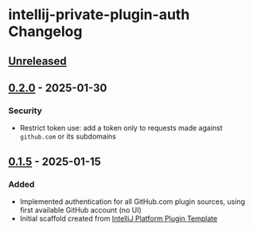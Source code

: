 <!-- Keep a Changelog guide -> https://keepachangelog.com -->

# intellij-private-plugin-auth Changelog

## [Unreleased]

## [0.2.0] - 2025-01-30

### Security

- Restrict token use: add a token only to requests made against `github.com` or its subdomains

## [0.1.5] - 2025-01-15

### Added

- Implemented authentication for all GitHub.com plugin sources, using first available GitHub account (no UI)
- Initial scaffold created from [IntelliJ Platform Plugin Template](https://github.com/JetBrains/intellij-platform-plugin-template)

[Unreleased]: https://github.com/OpenGrabeso/intellij-private-plugin-auth/compare/v0.2.0...HEAD
[0.2.0]: https://github.com/OpenGrabeso/intellij-private-plugin-auth/compare/v0.1.5...v0.2.0
[0.1.5]: https://github.com/OpenGrabeso/intellij-private-plugin-auth/commits/v0.1.5
